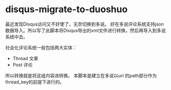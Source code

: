 # disqus-migrate-to-duoshuo
最近发现Disqus访问又不好使了，无奈切换到多说。
好在多说评论系统支持json数据导入。所以写了此脚本将Disqus导出的xml文件进行转换，然后再导入到多说系统中去。

社会化评论系统一般包括两大实体：
- Thread 文章
- Post 评论

所以转换就是将这组内容进转换。 本脚本是建立在多说以url 的path部分作为thread_key的前提下进行的。

```bash

```